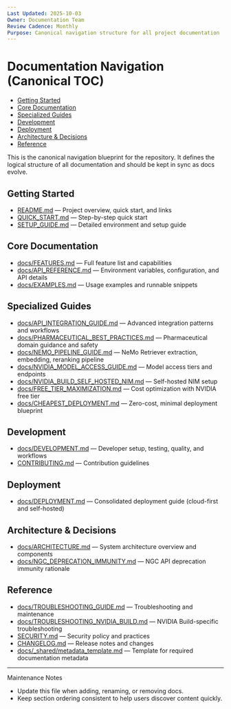 ```yaml
---
Last Updated: 2025-10-03
Owner: Documentation Team
Review Cadence: Monthly
Purpose: Canonical navigation structure for all project documentation
---
```


# Documentation Navigation (Canonical TOC)

<!-- TOC -->
- [Getting Started](#getting-started)
- [Core Documentation](#core-documentation)
- [Specialized Guides](#specialized-guides)
- [Development](#development)
- [Deployment](#deployment)
- [Architecture & Decisions](#architecture--decisions)
- [Reference](#reference)
<!-- /TOC -->

This is the canonical navigation blueprint for the repository. It defines the logical structure of all documentation and should be kept in sync as docs evolve.

## Getting Started

- [README.md](../../README.md) — Project overview, quick start, and links
- [QUICK_START.md](../../QUICK_START.md) — Step-by-step quick start
- [SETUP_GUIDE.md](../../SETUP_GUIDE.md) — Detailed environment and setup guide

## Core Documentation

- [docs/FEATURES.md](../FEATURES.md) — Full feature list and capabilities
- [docs/API_REFERENCE.md](../API_REFERENCE.md) — Environment variables, configuration, and API details
- [docs/EXAMPLES.md](../EXAMPLES.md) — Usage examples and runnable snippets

## Specialized Guides

- [docs/API_INTEGRATION_GUIDE.md](../API_INTEGRATION_GUIDE.md) — Advanced integration patterns and workflows
- [docs/PHARMACEUTICAL_BEST_PRACTICES.md](../PHARMACEUTICAL_BEST_PRACTICES.md) — Pharmaceutical domain guidance and safety
- [docs/NEMO_PIPELINE_GUIDE.md](../NEMO_PIPELINE_GUIDE.md) — NeMo Retriever extraction, embedding, reranking pipeline
- [docs/NVIDIA_MODEL_ACCESS_GUIDE.md](../NVIDIA_MODEL_ACCESS_GUIDE.md) — Model access tiers and endpoints
- [docs/NVIDIA_BUILD_SELF_HOSTED_NIM.md](../NVIDIA_BUILD_SELF_HOSTED_NIM.md) — Self-hosted NIM setup
- [docs/FREE_TIER_MAXIMIZATION.md](../FREE_TIER_MAXIMIZATION.md) — Cost optimization with NVIDIA free tier
- [docs/CHEAPEST_DEPLOYMENT.md](../CHEAPEST_DEPLOYMENT.md) — Zero-cost, minimal deployment blueprint

## Development

- [docs/DEVELOPMENT.md](../DEVELOPMENT.md) — Developer setup, testing, quality, and workflows
- [CONTRIBUTING.md](../../CONTRIBUTING.md) — Contribution guidelines

## Deployment

- [docs/DEPLOYMENT.md](../DEPLOYMENT.md) — Consolidated deployment guide (cloud-first and self-hosted)

## Architecture & Decisions

- [docs/ARCHITECTURE.md](../ARCHITECTURE.md) — System architecture overview and components
- [docs/NGC_DEPRECATION_IMMUNITY.md](../NGC_DEPRECATION_IMMUNITY.md) — NGC API deprecation immunity rationale

## Reference

- [docs/TROUBLESHOOTING_GUIDE.md](../TROUBLESHOOTING_GUIDE.md) — Troubleshooting and maintenance
- [docs/TROUBLESHOOTING_NVIDIA_BUILD.md](../TROUBLESHOOTING_NVIDIA_BUILD.md) — NVIDIA Build-specific troubleshooting
- [SECURITY.md](../../SECURITY.md) — Security policy and practices
- [CHANGELOG.md](../../CHANGELOG.md) — Release notes and changes
- [docs/\_shared/metadata_template.md](./metadata_template.md) — Template for required documentation metadata

---

Maintenance Notes

- Update this file when adding, renaming, or removing docs.
- Keep section ordering consistent to help users discover content quickly.
